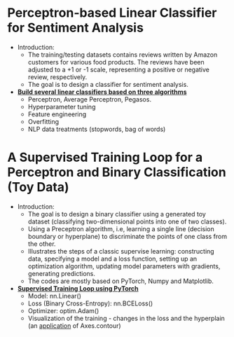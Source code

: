 # Perceptron-based Linear Classifier for Sentiment Analysis
- Introduction:
  - The training/testing datasets contains reviews written by Amazon customers for various food products. The reviews have been adjusted to a +1 or -1 scale, representing a positive or negative review, respectively.
  - The goal is to design a classifier for sentiment analysis.
- [**Build several linear classifiers based on three algorithms**](https://github.com/houzhj/Machine_Learning/blob/main/ipynb/topic_linear_classifiers.ipynb)
  - Perceptron, Average Perceptron, Pegasos.
  - Hyperparameter tuning
  - Feature engineering
  - Overfitting
  - NLP data treatments (stopwords, bag of words) 



# A Supervised Training Loop for a Perceptron and Binary Classification (Toy Data)
- Introduction:
  - The goal is to design a binary classifier using a generated toy dataset (classifying two-dimensional points into one of two classes).
  - Using a Preceptron algorithm, i.e, learning a single line (decision boundary or hyperplane) to discriminate the points of one class from the other. 
  - Illustrates the steps of a classic supervise learning: constructing data, specifying a model and a loss function, setting up an optimization algorithm, updating model parameters with gradients, generating predictions.
  - The codes are mostly based on PyTorch, Numpy and Matplotlib.
- [**Supervised Training Loop using PyTorch**](https://github.com/houzhj/Machine_Learning/blob/main/ipynb/topic_perceptron_loop.ipynb)
  - Model: nn.Linear()
  - Loss (Binary Cross-Entropy): nn.BCELoss()
  - Optimizer: optim.Adam()
  - Visualization of the training - changes in the loss and the hyperplain (an [application](https://github.com/houzhj/Machine_Learning/blob/main/ipynb/topic_contour.ipynb) of Axes.contour)
